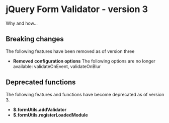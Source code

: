 # jQuery Form Validator - version 3

Why and how...

## Breaking changes

The following features have been removed as of version three

- **Removed configuration options** The following options are no longer available: validateOnEvent, validateOnBlur


## Deprecated functions

The following features and functions have become deprecated as of version 3.

- **$.formUtils.addValidator** 
- **$.formUtils.registerLoadedModule**

